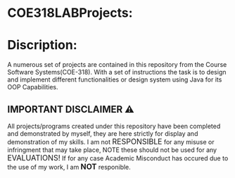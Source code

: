 # COE318LABProjects:
<h1>Discription:</h1>  
A numerous set of projects are contained in this repository from the Course Software Systems(COE-318). With a set of instructions the task is to design and implement different functionalities or design system using Java for its OOP Capabilities. 
<br/> 
<h2> IMPORTANT DISCLAIMER ⚠️</h2> 
All projects/programs created under this repository have been completed and demonstrated by myself, they are here strictly for display and demonstration of my skills. I am not <big>RESPONSIBLE</big> for any misuse or infringment that may take place, NOTE these should not be used for any <big>EVALUATIONS!</big> If for any case Academic Misconduct has occured due to the use of my work, I am <strong><big>NOT</big></strong> responible. 
